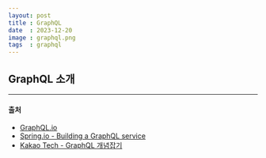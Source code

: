 ```yaml
---
layout: post
title : GraphQL
date  : 2023-12-20
image : graphql.png
tags  : graphql
---
```


## GraphQL 소개



---

#### 출처
- [GraphQL.io](https://graphql-kr.github.io/learn/)
- [Spring.io - Building a GraphQL service](https://spring.io/guides/gs/graphql-server/)
- [Kakao Tech - GraphQL 개념잡기](https://tech.kakao.com/2019/08/01/graphql-basic/)